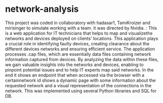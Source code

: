 # network-analysis
This project was coded in collaboratory with hadasar1, TamiKroizer and mirisinger to simulate working with a team. it was directed by Nvidia.
:
This is a web application for IT technicians that helps to map and visualizethe networks and devices deployed on clients’ locations.
This application plays a crucial role in identifying faulty devices, creating clearance about the
different devices networks and ensuring efficient service.
The application processes .cap files, which are essentially data files containing network information captured from devices.
By analyzing the data within these files, we gain valuable insights into the networks and devices, enabling to pinpoint potential issues and to help IT
experts map said networks.
In the end it shows an endpoint that when accessed via the browser with a certainnetwork id shows a dynamic page with some information about the requested
network and a visual representation of the connections in the network.
This was implemented using several Python libraries and SQL for DB.
